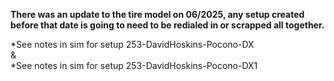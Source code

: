 **There was an update to the tire model on 06/2025, any setup created before that date is going to need to be redialed in or scrapped all together.**

*See notes in sim for setup 253-DavidHoskins-Pocono-DX </br>
&<br/>
*See notes in sim for setup 253-DavidHoskins-Pocono-DX1
